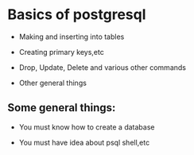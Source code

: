 
# Basics of postgresql

- Making and inserting into tables

- Creating primary keys,etc

- Drop, Update, Delete and various other commands

- Other general things


## Some general things:
 - You must know how to create a database

 - You must have idea about psql shell,etc
